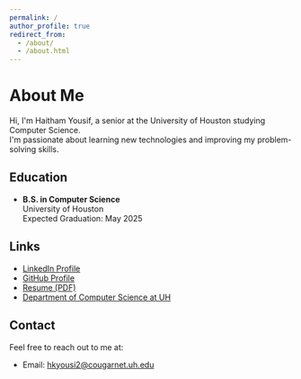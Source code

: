```yaml
---
permalink: /
author_profile: true
redirect_from: 
  - /about/
  - /about.html
---
```


# About Me
Hi, I'm Haitham Yousif, a senior at the University of Houston studying Computer Science.  
I'm passionate about learning new technologies and improving my problem-solving skills.


## Education
- **B.S. in Computer Science**  
  University of Houston  
  Expected Graduation: May 2025  

## Links
- [LinkedIn Profile](https://www.linkedin.com/in/haitham-yousif)  
- [GitHub Profile](https://HYOU2103.github.io)  
- [Resume (PDF)](/files/resume.pdf)  
- [Department of Computer Science at UH](https://www.cs.uh.edu)

## Contact
Feel free to reach out to me at:  
- Email: [hkyousi2@cougarnet.uh.edu](mailto:hkyousi2@cougarnet.uh.edu)





